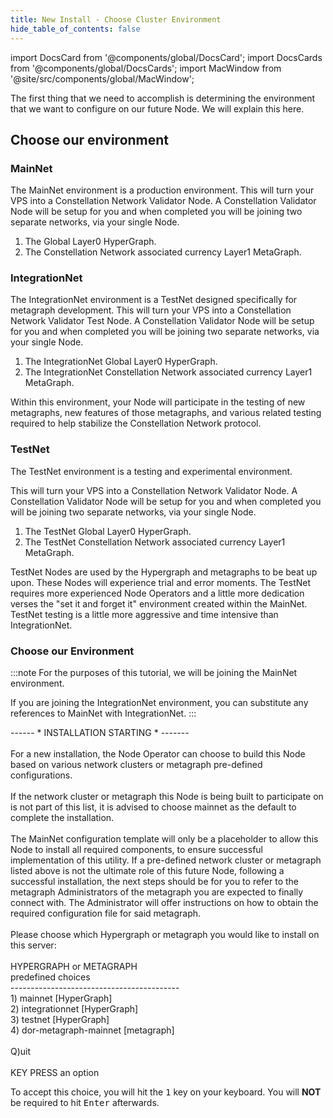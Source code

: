 ```yaml
---
title: New Install - Choose Cluster Environment
hide_table_of_contents: false
---
```

<intro-end />

import DocsCard from '@components/global/DocsCard';
import DocsCards from '@components/global/DocsCards';
import MacWindow from '@site/src/components/global/MacWindow';

<head>
  <title>Constellation Network automation with nodectl</title>
  <meta
    name="description"
    content="nodectl installation of new Node"
  />
</head>

The first thing that we need to accomplish is determining the environment that we want to configure on our future Node.  We will explain this here.


## Choose our environment

### MainNet
The MainNet environment is a production environment. This will turn your VPS into a Constellation Network Validator Node.  A Constellation Validator Node will be setup for you and when completed you will be joining two separate networks, via your single Node.

1. The Global Layer0 HyperGraph.
2. The Constellation Network associated currency Layer1 MetaGraph.

### IntegrationNet
The IntegrationNet environment is a TestNet designed specifically for metagraph development. This will turn your VPS into a Constellation Network Validator Test Node.  A Constellation Validator Node will be setup for you and when completed you will be joining two separate networks, via your single Node.

1. The IntegrationNet Global Layer0 HyperGraph.
2. The IntegrationNet Constellation Network associated currency Layer1 MetaGraph.

Within this environment, your Node will participate in the testing of new metagraphs, new features of those metagraphs, and various related testing required to help stabilize the Constellation Network protocol.

### TestNet
The TestNet environment is a testing and experimental environment.  

This will turn your VPS into a Constellation Network Validator Node.  A Constellation Validator Node will be setup for you and when completed you will be joining two separate networks, via your single Node.

1. The TestNet Global Layer0 HyperGraph.
2. The TestNet Constellation Network associated currency Layer1 MetaGraph.

TestNet Nodes are used by the Hypergraph and metagraphs to be beat up upon.  These Nodes will experience trial and error moments.  The TestNet requires more experienced Node Operators and a little more dedication verses the "set it and forget it" environment created within the MainNet.  TestNet testing is a little more aggressive and time intensive than IntegrationNet.

### Choose our Environment

:::note
For the purposes of this tutorial, we will be joining the MainNet environment. 

If you are joining the IntegrationNet environment, you can substitute any references to MainNet with IntegrationNet.
:::

<MacWindow>
 ------ * INSTALLATION STARTING * ------- <br />
<br />
  For a new installation, the Node Operator can choose to build this Node based on various network clusters or metagraph pre-defined configurations.<br />
<br />
  If the network cluster or metagraph this Node is being built to participate on is not part of this list, it is advised to choose mainnet as the default to complete the installation.<br />
<br />
  The MainNet configuration template will only be a placeholder to allow this Node to install all required components, to ensure successful implementation of this utility. If a pre-defined network cluster or metagraph listed above is not the ultimate role of this future Node, following a successful installation, the next steps should be for you to refer to the metagraph Administrators of the metagraph you are expected to finally connect with. The Administrator will offer instructions on how to obtain the required configuration file for said metagraph.<br />
<br />
  Please choose which Hypergraph or metagraph you would like to install on this server:<br />
<br />
HYPERGRAPH or METAGRAPH<br />
predefined choices<br />
  ------------------------------------------<br />
  1) mainnet [HyperGraph]<br />
  2) integrationnet [HyperGraph]<br />
  3) testnet [HyperGraph]<br />
  4) dor-metagraph-mainnet [metagraph]<br />
<br />
  Q)uit<br /> 
<br />
  KEY PRESS an option
</MacWindow>

To accept this choice, you will hit the <kbd>1</kbd> key on your keyboard.  You will **NOT** be required to hit <kbd>Enter</kbd> afterwards.